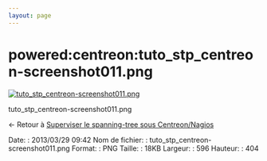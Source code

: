 ```yaml
---
layout: page
---
```


powered:centreon:tuto\_stp\_centreon-screenshot011.png
======================================================

[![tuto\_stp\_centreon-screenshot011.png](../..//assets/media/powered/centreon/tuto_stp_centreon-screenshot011.png@cache=&w=596&h=404 "tuto_stp_centreon-screenshot011.png")](../..//assets/media/powered/centreon/tuto_stp_centreon-screenshot011.png@cache= "Afficher le fichier original")

tuto\_stp\_centreon-screenshot011.png

← Retour à [Superviser le spanning-tree sous
Centreon/Nagios](../../../centreon/superviser-spanning-tree.html "centreon:superviser-spanning-tree")

Date:
:   2013/03/29 09:42
Nom de fichier:
:   tuto\_stp\_centreon-screenshot011.png
Format:
:   PNG
Taille:
:   18KB
Largeur:
:   596
Hauteur:
:   404

